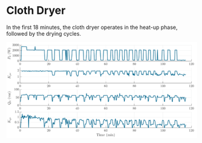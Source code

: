 # Cloth Dryer

In the first 18 minutes, the cloth dryer operates in the heat-up phase, followed by the drying cycles.  

![Cloth dryer](../z_Sensitivity_img/ClothDryer.svg)
